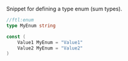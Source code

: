 Snippet for defining a type enum (sum types).

```go
//ftl:enum
type MyEnum string

const (
	Value1 MyEnum = "Value1"
	Value2 MyEnum = "Value2"
)
```
